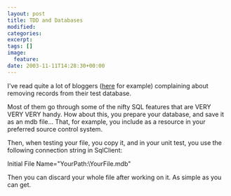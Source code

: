 ```yaml
---
layout: post
title: TDD and Databases
modified:
categories:
excerpt:
tags: []
image:
  feature:
date: 2003-11-11T14:28:30+00:00
---
```


I've read quite a lot of bloggers ([here](http://dotnetjunkies.com/WebLog/seichert/posts/3420.aspx) for example) complaining about removing records from their test database.

Most of them go through some of the nifty SQL features that are VERY VERY VERY handy. How about this, you prepare your database, and save it as an mdb file... That, for example, you include as a resource in your preferred source control system.

Then, when testing your file, you copy it, and in your unit test, you use the following connection string in SqlClient:

Initial File Name="YourPath:\YourFile.mdb"

Then you can discard your whole file after working on it. As simple as you can get.
